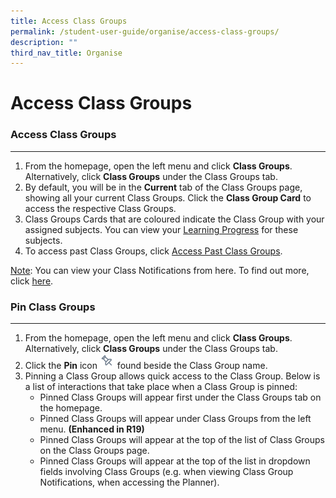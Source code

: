 ```yaml
---
title: Access Class Groups
permalink: /student-user-guide/organise/access-class-groups/
description: ""
third_nav_title: Organise
---
```

<h1>Access Class Groups</h1>

<h3>Access Class Groups</h3>
<hr>
<ol>
    <li>From the homepage, open the left menu and click <strong>Class Groups</strong>. Alternatively, click <strong>Class Groups</strong> under the Class Groups tab.</li>
    <li>By default, you will be in the <strong>Current</strong> tab of the Class Groups page, showing all your current Class Groups. Click the <strong>Class Group Card</strong> to access the respective Class Groups.</li>
    <li>Class Groups Cards that are coloured indicate the Class Group with your assigned subjects. You can view your <a target="_blank" href="/student-user-guide/track-progress/access-learning-progress/">Learning Progress</a> for these subjects.</li>
    <li>To access past Class Groups, click <a target="_blank" href="/student-user-guide/organise/access-past-class-groups/">Access Past Class Groups</a>.</li>
</ol>
<p><u>Note</u>: You can view your Class Notifications from here. To find out more, click <a target="_blank" href="/student-user-guide/notify/about-notifications/">here</a>.</p>
<h3>Pin Class Groups</h3>
<hr>
<ol>
    <li>From the homepage, open the left menu and click <strong>Class Groups</strong>. Alternatively, click <strong>Class Groups</strong> under the Class Groups tab.</li>
    <li>Click the <strong>Pin</strong> icon <img style="width:1.5rem; display: inline;" src="/images/Icons/Pin24.svg"> found beside the Class Group name.</li>
    <li>Pinning a Class Group allows quick access to the Class Group. Below is a list of interactions that take place when a Class Group is pinned:
<ul><li>Pinned Class Groups will appear first under the Class Groups tab on the homepage.</li><li>Pinned Class Groups will appear under Class Groups from the left menu. <strong>(Enhanced in R19)</strong></li>
<li>Pinned Class Groups will appear at the top of the list of Class Groups on the Class Groups page.</li>
<li>Pinned Class Groups will appear at the top of the list in dropdown fields involving Class Groups (e.g. when viewing Class Group Notifications, when accessing the Planner).</li>
</ul></li></ol>